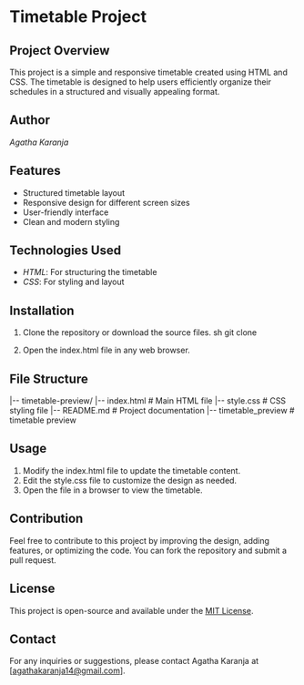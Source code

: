 # Timetable Project

## Project Overview
This project is a simple and responsive timetable created using HTML and CSS. The timetable is designed to help users efficiently organize their schedules in a structured and visually appealing format.

## Author
*Agatha Karanja*

## Features
- Structured timetable layout
- Responsive design for different screen sizes
- User-friendly interface
- Clean and modern styling

## Technologies Used
- *HTML*: For structuring the timetable
- *CSS*: For styling and layout

## Installation
1. Clone the repository or download the source files.
   sh
   git clone <repository-url>
   
2. Open the index.html file in any web browser.

## File Structure

|-- timetable-preview/
    |-- index.html  # Main HTML file
    |-- style.css   # CSS styling file
    |-- README.md   # Project documentation
    |-- timetable_preview # timetable preview


## Usage
1. Modify the index.html file to update the timetable content.
2. Edit the style.css file to customize the design as needed.
3. Open the file in a browser to view the timetable.

## Contribution
Feel free to contribute to this project by improving the design, adding features, or optimizing the code. You can fork the repository and submit a pull request.

## License
This project is open-source and available under the [MIT License](https://opensource.org/licenses/MIT).

## Contact
For any inquiries or suggestions, please contact Agatha Karanja at [agathakaranja14@gmail.com].